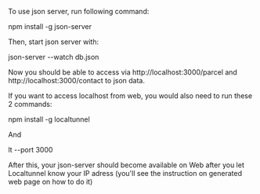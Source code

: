 To use json server, run following command: 

npm install -g json-server

Then, start json server with:

json-server --watch db.json

Now you should be able to access via http://localhost:3000/parcel and http://localhost:3000/contact to json data. 

If you want to access localhost from web, you would also need to run these 2 commands:

npm install -g localtunnel

And 

lt --port 3000

After this, your json-server should become available on Web after you let Localtunnel know your IP adress (you'll see the instruction on generated web page on how to do it)
